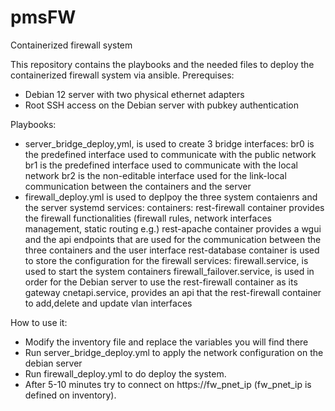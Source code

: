 # pmsFW
Containerized firewall system

This repository contains the playbooks and the needed files to deploy the containerized firewall system via ansible.
Prerequises:
- Debian 12 server with two physical ethernet adapters
- Root SSH access on the Debian server with pubkey authentication

Playbooks:
- server_bridge_deploy,yml, is used to create 3 bridge interfaces:
      br0 is the predefined interface used to communicate with the public network
      br1 is the predefined interface used to communicate with the local network
      br2 is the non-editable interface used for the link-local communication between the containers and the server
- firewall_deploy.yml is used to deplpoy the three system contaienrs and the server systemd services:
     containers:
        rest-firewall container provides the firewall functionalities (firewall rules, network interfaces management, static routing e.g.) 
        rest-apache container provides a wgui and the api endpoints that are used for the communication between the three containers and the user interface
        rest-database container is used to store the configuration for the firewall
     services:
        firewall.service, is used to start the system containers
        firewall_failover.service, is used in order for the Debian server to use the rest-firewall container as its gateway
        cnetapi.service, provides an api that the rest-firewall container to add,delete and update vlan interfaces

How to use it:
- Modify the inventory file and replace the variables you will find there
- Run server_bridge_deploy.yml to apply the network configuration on the debian server
- Run firewall_deploy.yml to do deploy the system.
- After 5-10 minutes try to connect on https://fw_pnet_ip (fw_pnet_ip is defined on inventory).


